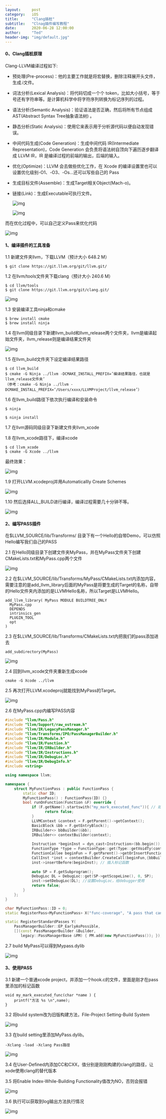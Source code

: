 ```yaml
---
layout:     post
category:   iOS
title:      "Clang插桩"
subtitle:   "Clnag插件编写教程"
date:       2020-06-28 12:00:00
author:     "Ted"
header-img: "img/default.jpg"
---
```


#### 0、Clang插桩原理

Clang-LLVM编译过程如下:

- 预处理(Pre-process)：他的主要工作就是将宏替换，删除注释展开头文件，生成.i文件。

- 词法分析(Lexical Analysis)：将代码切成一个个 token，比如大小括号，等于号还有字符串等。是计算机科学中将字符序列转换为标记序列的过程。

- 语法分析(Semantic Analysis)：验证语法是否正确，然后将所有节点组成 AST(Abstract Syntax Tree抽象语法树) 。

- 静态分析(Static Analysis)：使用它来表示用于分析源代码以便自动发现错误。

- 中间代码生成(Code Generation)：生成中间代码 IR(Intermediate Representation)，Code Generation 会负责将语法树自顶向下遍历逐步翻译成 LLVM IR，IR 是编译过程的前端的输出，后端的输入。

- 优化(Optimize)：LLVM 会去做些优化工作，在 Xcode 的编译设置里也可以设置优化级别-O1、-O3、-Os...还可以写些自己的 Pass

- 生成目标文件(Assemble)：生成Target相关Object(Mach-o)。

- 链接(Link)：生成Executable可执行文件。

  ![img](/img/Simple_2/30.png)
  
  ![img](/img/Simple_3/50.png)

而在优化过程中，可以自己定义Pass来优化代码

![img](/img/Simple_3/36.png)

#### 1、编译插件的工具准备

1.1 新建文件夹llvm，下载LLVM（预计大小 648.2 M）

```shell
$ git clone https://git.llvm.org/git/llvm.git/
```

1.2 在llvm/tools文件夹下载clang（预计大小 240.6 M）

```shell
$ cd llvm/tools
$ git clone https://git.llvm.org/git/clang.git/
```

![img](/img/Simple_3/37.png)

1.3 安装编译工具ninja和cmake

```shell
$ brew install cmake
$ brew install ninja
```

1.4 在llvm同级目录下新建llvm_build和llvm_release两个文件夹，llvm是编译起始文件夹，llvm_release则是编译结果文件夹

![img](/img/Simple_3/38.png)

1.5 在llvm_build文件夹下设定编译结果路径

```shell
$ cd llvm_build
$ cmake -G Ninja ../llvm -DCMAKE_INSTALL_PREFIX=’编译结果路径，也就是llvm_release文件夹’
（参考：cmake -G Ninja ../llvm -DCMAKE_INSTALL_PREFIX=‘/Users/xxxx/LLVMProject/llvm_release’）
```

1.6 在llvm_build路径下依次执行编译和安装命令

```
$ ninja
```

```
$ ninja install
```

1.7 在llvm源码同级目录下新建文件夹llvm_xcode

1.8 在llvm_xcode路径下，编译xcode

```
$ cd llvm_xcode
$ cmake -G Xcode ../llvm
```

最终效果：

![img](/img/Simple_3/39.png)

1.9 打开LLVM.xcodeproj并用Automaticallly Create Schemes

![img](/img/Simple_3/40.png)

1.10 然后选择ALL_BUILD进行编译，编译过程需要几十分钟不等。

![img](/img/Simple_3/41.png)

#### 2、编写PASS插件

在$LLVM_SOURCE/lib/Transforms/ 目录下有一个Hello的自带Demo，可以仿照Hello编写我们自己的PASS

2.1 在Hello同级目录下创建文件夹MyPass，并在MyPass文件夹下创建CMakeLists.txt和MyPass.cpp两个文件

![img](/img/Simple_3/42.png)

2.2 在$LLVM_SOURCE/lib/Transforms/MyPass/CMakeLists.txt内添加内容，需要注意的是add_llvm_library后面的MyPass是将要生成的Target的名称，自带的Hello文件夹内添加的是LLVMHello名称，所以Target是LLVMHello。

```
add_llvm_library( MyPass MODULE BUILDTREE_ONLY
  MyPass.cpp  
  DEPENDS
  intrinsics_gen
  PLUGIN_TOOL
  opt
)
```

2.3 在$LLVM_SOURCE/lib/Transforms/CMakeLists.txt内把我们的pass添加进去

```shell
add_subdirectory(MyPass)
```

![img](/img/Simple_3/43.png)

2.4 回到llvm_xcode文件夹重新生成xcode

```
cmake -G Xcode ../llvm
```

2.5 再次打开LLVM.xcodeproj就能找到MyPass的Target。

![img](/img/Simple_3/44.png)

2.6 在MyPass.cpp内编写PASS内容

```c++
#include "llvm/Pass.h"
#include "llvm/Support/raw_ostream.h"
#include "llvm/IR/LegacyPassManager.h"
#include "llvm/Transforms/IPO/PassManagerBuilder.h"
#include "llvm/IR/Module.h"
#include "llvm/IR/Function.h"
#include "llvm/IR/IRBuilder.h"
#include "llvm/IR/Instructions.h"
#include "llvm/IR/DebugLoc.h"
#include "llvm/IR/DebugInfo.h"
#include <string>

using namespace llvm;

namespace {
    struct MyFunctionPass : public FunctionPass {
        static char ID;
        MyFunctionPass() : FunctionPass(ID) {}
        bool runOnFunction(Function &F) override {
            if (F.getName().startswith("my_mark_executed_func")){ // 如果已经插入则不用再次插入
                  return false;
            }
            LLVMContext &context = F.getParent()->getContext();
            BasicBlock &bb = F.getEntryBlock();
            IRBuilder<> bbBuilder(&bb);
            IRBuilder<> contextBuilder(context);
            
            Instruction *beginInst = dyn_cast<Instruction>(bb.begin()); // 所有函数的起始位置
            FunctionType *type = FunctionType::get(Type::getVoidTy(context), {Type::getInt8PtrTy(context),}, false); // 函数的返回类型和参数类型
            FunctionCallee beginFun = F.getParent()->getOrInsertFunction("my_mark_executed_func", type); // 获取函数
            CallInst *inst = contextBuilder.CreateCall(beginFun,{bbBuilder.CreateGlobalStringPtr(F.getName())}); // 构造函数
            inst->insertBefore(beginInst); // 插入标记函数
            
            auto SP = F.getSubprogram();
            DebugLoc DL = DebugLoc::get(SP->getScopeLine(), 0, SP);
            inst->setDebugLoc(DL); //设置DebugLoc，给debugger使用
            return false;
        }
    };
}

char MyFunctionPass::ID = 0;
static RegisterPass<MyFunctionPass> X("func-coverage", "A pass that can check function coverage.", false, false);

static RegisterStandardPasses Y(
    PassManagerBuilder::EP_EarlyAsPossible,
    [](const PassManagerBuilder &Builder,
       legacy::PassManagerBase &PM) { PM.add(new MyFunctionPass()); });
```

2.7 build MyPass可以得到Mypass.dylib

![img](/img/Simple_3/45.png)

#### 3、使用PASS

3.1 新建一个普通xcode project，并添加一个hook.c的文件，里面是刚才在pass里添加的标记函数

```
void my_mark_executed_func(char *name ) {
    printf("方法 %s \n",name);
}
```

3.2 将bulid system改为旧版构建方法，File-Project Setting-Build System

![img](/img/Simple_3/46.png)

3.3 在build setting里添加MyPass.dylib。

```
-Xclang -load -Xclang Pass路径
```

![img](/img/Simple_3/47.png)

3.4 在User-Defined内添加CC和CXX，值分别是刚刚构建的clang的路径，让xode使用clang的替代版本

3.5 将Enable Index-While-Building Functionality值改为NO，否则会报错

![img](/img/Simple_3/49.png)

3.6 执行可以获取到log输出方法执行情况

![img](/img/Simple_3/48.png)

